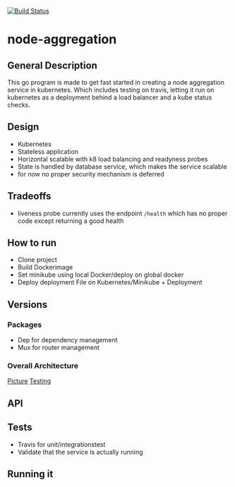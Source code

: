 [![Build Status](https://travis-ci.org/nammn/node-aggregation.svg?branch=master)](https://travis-ci.org/nammn/node-aggregation)
# node-aggregation

## General Description
This go program is made to get fast started in creating a node aggregation service in kubernetes.
Which includes testing on travis, letting it run on kubernetes as a deployment behind a load balancer and a kube status checks.

## Design
- Kubernetes 
- Stateless application 
- Horizontal scalable with k8 load balancing and readyness probes 
- State is handled by database service, which makes the service scalable 
- for now no proper security mechanism is deferred 
## Tradeoffs
- liveness probe currently uses the endpoint `/health` which has no proper code except returning a good health

## How to run
- Clone project
- Build Dockerimage
- Set minikube using local Docker/deploy on global docker
- Deploy deployment File on Kubernetes/Minikube + Deployment
## Versions

### Packages
- Dep for dependency management
- Mux for router management
### Overall Architecture
[Picture](https://app.mural.co/t/icdretro7302/m/icdretro7302/1560497471665/f9a5f4324db66f10d3ff2991f8d60dbd8201e69d)
[Testing](https://app.mural.co/t/icdretro7302/m/icdretro7302/1560498264807/d2413ef2ad16a8a05fe019c4ade929077f9c26da)


## API 

## Tests
- Travis for unit/integrationstest
- Validate that the service is actually running
## Running it

